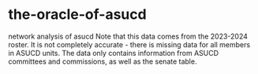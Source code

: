 # the-oracle-of-asucd
network analysis of asucd
Note that this data comes from the 2023-2024 roster. It is not completely accurate - there is missing data for all members in ASUCD units. The data only contains information from ASUCD committees and commissions, as well as the senate table.
